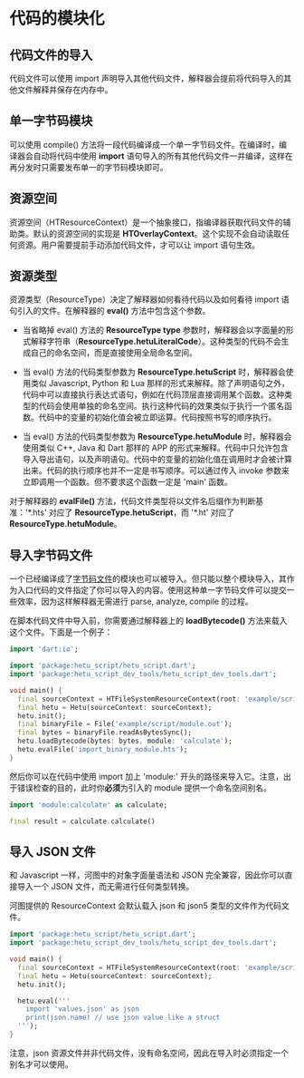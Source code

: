 # 代码的模块化

## 代码文件的导入

代码文件可以使用 import 声明导入其他代码文件，解释器会提前将代码导入的其他文件解释并保存在内存中。

## 单一字节码模块

可以使用 compile() 方法将一段代码编译成一个单一字节码文件。在编译时，编译器会自动将代码中使用 **import** 语句导入的所有其他代码文件一并编译，这样在再分发时只需要发布单一的字节码模块即可。

## 资源空间

资源空间（HTResourceContext）是一个抽象接口，指编译器获取代码文件的辅助类。默认的资源空间的实现是 **HTOverlayContext**。这个实现不会自动读取任何资源。用户需要提前手动添加代码文件，才可以让 import 语句生效。

## 资源类型

资源类型（ResourceType）决定了解释器如何看待代码以及如何看待 import 语句引入的文件。在解释器的 **eval()** 方法中包含这个参数。

- 当省略掉 eval() 方法的 **ResourceType type** 参数时，解释器会以字面量的形式解释字符串（**ResourceType.hetuLiteralCode**）。这种类型的代码不会生成自己的命名空间，而是直接使用全局命名空间。

- 当 eval() 方法的代码类型参数为 **ResourceType.hetuScript** 时，解释器会使用类似 Javascript, Python 和 Lua 那样的形式来解释。除了声明语句之外，代码中可以直接执行表达式语句，例如在代码顶层直接调用某个函数。这种类型的代码会使用单独的命名空间。执行这种代码的效果类似于执行一个匿名函数。代码中的变量的初始化值会被立即运算。代码按照书写的顺序执行。

- 当 eval() 方法的代码类型参数为 **ResourceType.hetuModule** 时，解释器会使用类似 C++, Java 和 Dart 那样的 APP 的形式来解释。代码中只允许包含导入导出语句，以及声明语句。代码中的变量的初始化值在调用时才会被计算出来。代码的执行顺序也并不一定是书写顺序。可以通过传入 invoke 参数来立即调用一个函数。但不要求这个函数一定是 'main' 函数。

对于解释器的 **evalFile()** 方法，代码文件类型将以文件名后缀作为判断基准：'\*.hts' 对应了 **ResourceType.hetuScript**，而 '\*.ht' 对应了 **ResourceType.hetuModule**。

## 导入字节码文件

一个已经编译成了[字节码文件](../command_line_tool/readme.md#compile)的模块也可以被导入。但只能以整个模块导入，其作为入口代码的文件指定了你可以导入的内容。使用这种单一字节码文件可以提交一些效率，因为这样解释器无需进行 parse, analyze, compile 的过程。

在脚本代码文件中导入前，你需要通过解释器上的 **loadBytecode()** 方法来载入这个文件。下面是一个例子：

```dart
import 'dart:io';

import 'package:hetu_script/hetu_script.dart';
import 'package:hetu_script_dev_tools/hetu_script_dev_tools.dart';

void main() {
  final sourceContext = HTFileSystemResourceContext(root: 'example/script/');
  final hetu = Hetu(sourceContext: sourceContext);
  hetu.init();
  final binaryFile = File('example/script/module.out');
  final bytes = binaryFile.readAsBytesSync();
  hetu.loadBytecode(bytes: bytes, module: 'calculate');
  hetu.evalFile('import_binary_module.hts');
}
```

然后你可以在代码中使用 import 加上 'module:' 开头的路径来导入它。注意，出于错误检查的目的，此时你**必须**为引入的 module 提供一个命名空间别名。

```dart
import 'module:calculate' as calculate;

final result = calculate.calculate()
```

## 导入 JSON 文件

和 Javascript 一样，河图中的对象字面量语法和 JSON 完全兼容，因此你可以直接导入一个 JSON 文件，而无需进行任何类型转换。

河图提供的 ResourceContext 会默认载入 json 和 json5 类型的文件作为代码文件。

```dart
import 'package:hetu_script/hetu_script.dart';
import 'package:hetu_script_dev_tools/hetu_script_dev_tools.dart';

void main() {
  final sourceContext = HTFileSystemResourceContext(root: 'example/script');
  final hetu = Hetu(sourceContext: sourceContext);
  hetu.init();

  hetu.eval('''
    import 'values.json' as json
    print(json.name) // use json value like a struct
  ''');
}
```

注意，json 资源文件并非代码文件，没有命名空间，因此在导入时必须指定一个别名才可以使用。

